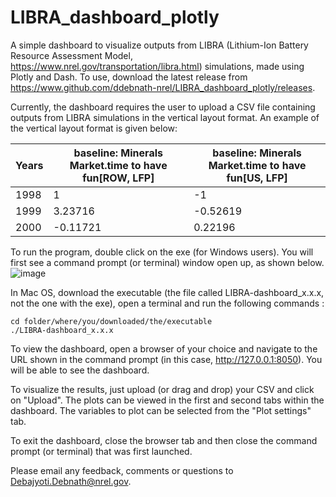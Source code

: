 # LIBRA_dashboard_plotly
 A simple dashboard to visualize outputs from LIBRA (Lithium-Ion Battery Resource Assessment Model, https://www.nrel.gov/transportation/libra.html) simulations, made using Plotly and Dash. To use, download the latest release from https://www.github.com/ddebnath-nrel/LIBRA_dashboard_plotly/releases.

Currently, the dashboard requires the user to upload a CSV file containing outputs from LIBRA simulations in the vertical layout format. An example of the vertical layout format is given below:

| Years   |	baseline: Minerals Market.time to have fun[ROW, LFP]	|baseline: Minerals Market.time to have fun[US, LFP] |
|---------|-------------------------------------------------|-----------------------------------------------|
| 1998	   |1	                                               | -1                                            |
| 1999	   |3.23716	                                         |-0.52619                                       |
| 2000	   |-0.11721	                                        |0.22196                                        |

To run the program, double click on the exe (for Windows users). You will first see a command prompt (or terminal) window open up, as shown below.
![image](https://user-images.githubusercontent.com/107583173/194936368-3e2183de-ef33-4bc6-a3b8-1ba8c56691c5.png)

In Mac OS, download the executable (the file called LIBRA-dashboard_x.x.x, not the one with the exe), open a terminal and run the following commands : 
```
cd folder/where/you/downloaded/the/executable
./LIBRA-dashboard_x.x.x
```

To view the dashboard, open a browser of your choice and navigate to the URL shown in the command prompt (in this case, http://127.0.0.1:8050). You will be able to see the dashboard.

To visualize the results, just upload (or drag and drop) your CSV and click on "Upload". The plots can be viewed in the first and second tabs within the dashboard. The variables to plot can be selected from the "Plot settings" tab.


To exit the dashboard, close the browser tab and then close the command prompt (or terminal) that was first launched.

Please email any feedback, comments or questions to Debajyoti.Debnath@nrel.gov.
